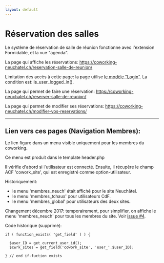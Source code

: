 ```yaml
---
layout: default
---
```


# Réservation des salles

Le système de réservation de salle de réunion fonctionne avec l'extension Formidable, et la vue "agenda".

La page qui affiche les réservations:
https://coworking-neuchatel.ch/reservation-salle-de-reunion/

Limitation des accès à cette page: la page utilise [le modèle "Login"](https://github.com/ms-studio/cowork15/blob/master/themes/cowork15/page-templates/full-width-login.php). La condition est: is_user_logged_in().

La page qui permet de faire une réservation:
https://coworking-neuchatel.ch/reserver-salle-de-reunion/

La page qui permet de modifier ses réservations:
https://coworking-neuchatel.ch/modifier-vos-reservations/

***

## Lien vers ces pages (Navigation Membres):

Le lien figure dans un menu visible uniquement pour les membres du coworking.

Ce menu est produit dans le template header.php

Il vérifie d'abord si l'utilisateur est connecté.
Ensuite, il récupère le champ ACF 'cowork_site', qui est enregistré comme option-utilisateur.

Historiquement:

* le menu 'membres_neuch' était affiché pour le site Neuchâtel.
* le menu 'membres_tchaux' pour utilisateurs CdF.
* le menu 'membres_global' pour utilisateurs des deux sites.

Changement décembre 2017: temporairement, pour simplifier, on affiche le menu 'membres_neuch' pour tous les membres du site. Voir [issue #4](https://github.com/ms-studio/cowork15/issues/4).

Code historique (supprimé): 

```
if ( function_exists( 'get_field' ) ) {
			
  $user_ID = get_current_user_id();
  $cwrk_sites = get_field('cowork_site', 'user_'.$user_ID);
				
} // end if-fuction exists
```